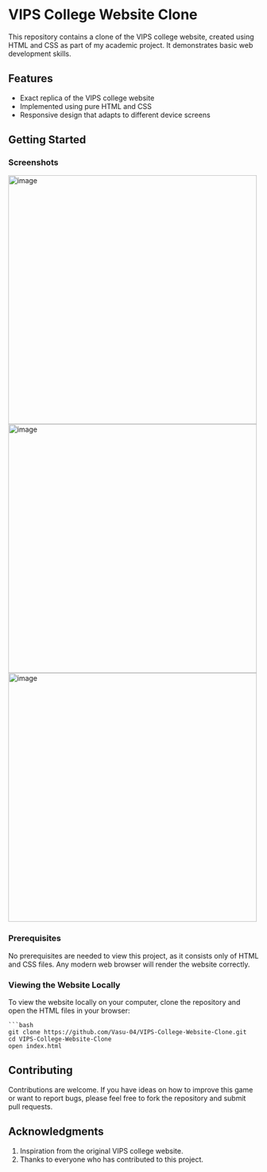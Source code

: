 # VIPS College Website Clone

This repository contains a clone of the VIPS college website, created using HTML and CSS as part of my academic project. It demonstrates basic web development skills.

## Features

- Exact replica of the VIPS college website
- Implemented using pure HTML and CSS
- Responsive design that adapts to different device screens

## Getting Started
### Screenshots
<img width="500" alt="image" src="https://github.com/user-attachments/assets/d814ddb7-739a-4bc5-bfbb-bab4098ec9ab">


<img width="500" alt="image" src="https://github.com/user-attachments/assets/9fb1b820-c5fb-4859-ad3d-d74860dd81e3">


<img width="500" alt="image" src="https://github.com/user-attachments/assets/7366da9d-7e74-4d0f-b9c8-1c3efbca9a9c">


### Prerequisites

No prerequisites are needed to view this project, as it consists only of HTML and CSS files. Any modern web browser will render the website correctly.

### Viewing the Website Locally

To view the website locally on your computer, clone the repository and open the HTML files in your browser:

    ```bash
    git clone https://github.com/Vasu-04/VIPS-College-Website-Clone.git
    cd VIPS-College-Website-Clone
    open index.html
    
## Contributing
Contributions are welcome. If you have ideas on how to improve this game or want to report bugs, please feel free to fork the repository and submit pull requests.

## Acknowledgments
1. Inspiration from the original VIPS college website.
2. Thanks to everyone who has contributed to this project.
